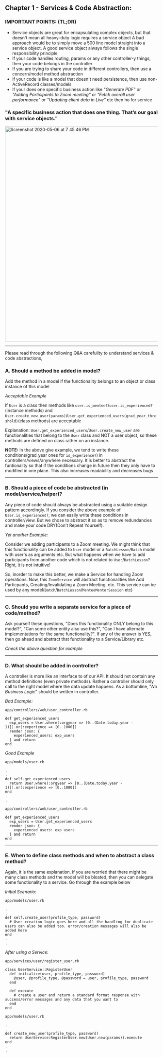 ## Chapter 1 - Services & Code Abstraction:

### IMPORTANT POINTS: (TL;DR)
- Service objects are great for encapsulating complex objects, but that doesn't mean all heavy-duty logic requires a service object
  A bad approach would be to simply move a 500 line model straight into a service object.
  A good service object always follows the single responsibility principle
- If your code handles routing, params or any other controller-y things, then your code belongs in the controller
- If you are trying to share your code in different controllers, then use a concern/model method abstraction
- If your code is like a model that doesn't need persistence, then use non-ActiveRecord classes/models
- If your does one specific business action like _*"Generate PDF"*_ or _*"Adding Participants to Zoom meeting"*_ or _*"Fetch overall user performance"*_ or _*"Updating client data in Live"*_ etc then ho for service


### "A specific business action that does one thing. That’s our goal with service objects."

<img width="708" alt="Screenshot 2020-05-06 at 7 45 46 PM" src="https://user-images.githubusercontent.com/6236175/81188057-7c53eb00-8fd2-11ea-839c-dc6bec8ef44c.png">


---
Please read through the following Q&A carefullty to understand services & code abstractions,
### A. Should a method be added in model?

Add the method in a model if the functionality belongs to an object or class instance of this model

_*Acceptable Example*_

If `User` is a class then methods like  `user.is_mentee?`/`user.is_experienced?`(instance methods) and `User.create_new_user(params)`/`User.get_experienced_users(grad_year_threshold)`(class methods) are acceptable

Explanation: `User.get_experienced_users`/`User.create_new_user` are functionalities that belong to the `User` class and NOT a user object, so these methods are defined on class rather on an instance.

**NOTE:** In the above give example, we tend to write these conditions(grad_year ones for `is_experience?`) in controllers/views/anywhere necessary. It is better to abstract the funtionality so that if the conditions change in future then they only have to modified in one place. This also increases readability and decreases bugs


---
### B. Should a piece of code be abstracted (in model/service/helper)?

Any piece of code should always be abstracted using a suitable design pattern accordingly. If you consider the above example of `User.is_experienced?`, we can easily write these conditions in controller/view. But we chose to abstract it so as to remove redundancies and make your code DRY(Don't Repeat Yourself).

_*Yet another Example:*_

Consider we adding participants to a Zoom meeting. We might think that this functionality can be added to `User` model or a `BatchLesson`/`Batch` model with user's as arguments etc. But what happens when we have to add participants from another code which is not related to `User`/`BatchLesson`? Right, it is not intuitive! 

So, inorder to make this better, we make a Service for handling Zoom operations. Now, this `ZoomService` will abstract functionalities like Add Particpants, Creating/Invalidating a Zoom Meeting, etc. This service can be used by any model(`Batch`/`BatchLesson`/`MenteeMentorSession` etc)

---
### C. Should you write a separate service for a piece of code/method?

Ask yourself these questions, "Does this functionality ONLY belong to this model?", "Can some other entity also use this?", "Can I have alternate implementations for the same functionality?". If any of the answer is YES, then go ahead and abstract that functionality to a Service/Library etc.

_*Check the above question for example*_


---
### D. What should be added in controller?

A controller is more like an interface to of our API. It should not contain any method definitions (even private methods). Rather a controller should only call to the right model where the data update happens. As a bottomline, "_*No Business Logic*_" should be written in controller.

_*Bad Example:*_

`app/controllers/web/user_controller.rb`
```
def get_experienced_users
  exp_users = User.where(:orgyear => [0..(Date.today.year - 1)]).or(:experience => [0..1000])
  render json: {
    experienced_users: exp_users
  } and return
end
```

_*Good Example*_

`app/models/user.rb`
```
.
.
def self.get_experienced_users
  return User.where(:orgyear => [0..(Date.today.year - 1)]).or(:experience => [0..1000])
end
.
.
```

`app/controllers/web/user_controller.rb`
```
def get_experienced_users
  exp_users = User.get_experienced_users
  render json: {
    experienced_users: exp_users
  } and return
end
```

---
### E. When to define class methods and when to abstract a class method?

Again, it is the same explanation, if you are worried that there might be many class methods and the model will be bloated, then you can delegate some functionality to a service. Go through the example below

_*Initial Scenario:*_

`app/models/user.rb`
```
.
.
def self.create_user(profile_type, password)
  # User creation logic goes here and all the handling for duplicate users can also be added too. error/creation messages will also be added here
end
.
.
```

_*After using a Service:*_

`app/services/user/register_user.rb`
```
class UserService::RegisterUser
  def initialize(user, profile_type, password)
    @user, @profile_type, @password = user, profile_type, password
  end
  
  def execute
    # create a user and return a standard format response with success/error messages and any data that you want to
  end
end
```

`app/models/user.rb`
```
.
.
def create_new_user(profile_type, password)
  return UserService:RegisterUser.new(User.new(params)).execute
end
.
.
```
